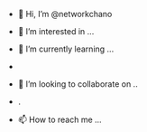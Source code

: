 - 👋 Hi, I’m @networkchano
- 👀 I’m interested in ...
- 🌱 I’m currently learning ...
-





- 💞️ I’m looking to collaborate on ..
- .
- 📫 How to reach me ...

<!---
networkchano/networkchano is a ✨ special ✨ repository because its `README.md` (this file) appears on your GitHub profile.
You can click the Preview link toto



--->




